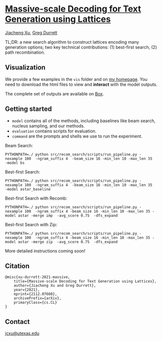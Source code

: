 # [Massive-scale Decoding for Text Generation using Lattices](https://arxiv.org/abs/2112.07660)
[Jiacheng Xu](https://www.cs.utexas.edu/~jcxu/), [Greg Durrett](https://www.cs.utexas.edu/~gdurrett/)

TL;DR: a new search algorithm to construct lattices encoding many generation options; 
two key technical contributions: (1) best-first search, (2) path recombination.



## Visualization
We provide a few examples in the ```vis``` folder and on [my homepage](https://www.cs.utexas.edu/~jcxu/data/summarization/). You need to download the html files to view and **interact** with the model outputs.

The complete set of outputs are available on [Box](https://utexas.box.com/s/wmvhg8lol3kvgirizqyiyiblbn6ogj1a).

## Getting started


- ```model``` contains all of the methods, including baselines like beam search, nucleus sampling, and our methods.
- ```evaluation``` contains scripts for evaluation.
- ```command``` are the prompts and shells we use to run the experiment. 

Beam Search:
```
PYTHONPATH=./ python src/recom_search/scripts/run_pipeline.py -nexample 100  -ngram_suffix 4  -beam_size 16 -min_len 10 -max_len 35   -model bs 
```

Best-first Search:
```
PYTHONPATH=./ python src/recom_search/scripts/run_pipeline.py -nexample 100  -ngram_suffix 4  -beam_size 16 -min_len 10 -max_len 35   -model astar_baseline
```

Best-first Search with Recomb:
```
PYTHONPATH=./ python src/recom_search/scripts/run_pipeline.py -nexample 100  -ngram_suffix 4 -beam_size 16 -min_len 10 -max_len 35 -model astar -merge imp  -avg_score 0.75  -dfs_expand 
```

Best-first Search with Zip:
```
PYTHONPATH=./ python src/recom_search/scripts/run_pipeline.py -nexample 100  -ngram_suffix 4 -beam_size 16 -min_len 10 -max_len 35 -model astar -merge zip  -avg_score 0.75  -dfs_expand 
```
More detailed instructions coming soon!

## Citation
```
@misc{xu-durrett-2021-massive,
    title={Massive-scale Decoding for Text Generation using Lattices},
    author={Jiacheng Xu and Greg Durrett},
    year={2021},
    eprint={2112.07660},
    archivePrefix={arXiv},
    primaryClass={cs.CL}
}
```

## Contact

jcxu@utexas.edu 